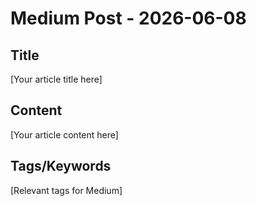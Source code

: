 # Medium Post - 2026-06-08

## Title
[Your article title here]

## Content
[Your article content here]

## Tags/Keywords
[Relevant tags for Medium]
